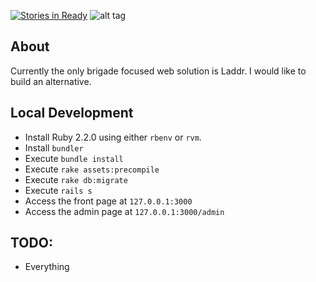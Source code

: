 [![Stories in Ready](https://badge.waffle.io/codeforsanjose/codeforsanjose.png?label=ready&title=Ready)](https://waffle.io/codeforsanjose/codeforsanjose)
![alt tag](http://imgur.com/AYwkeBB.png)
## About

Currently the only brigade focused web solution is Laddr. I would like to build an alternative.

## Local Development

* Install Ruby 2.2.0 using either `rbenv` or `rvm`.
* Install `bundler`
* Execute `bundle install`
* Execute `rake assets:precompile`
* Execute `rake db:migrate`
* Execute `rails s`
* Access the front page at `127.0.0.1:3000`
* Access the admin page at `127.0.0.1:3000/admin`

## TODO:

* Everything

